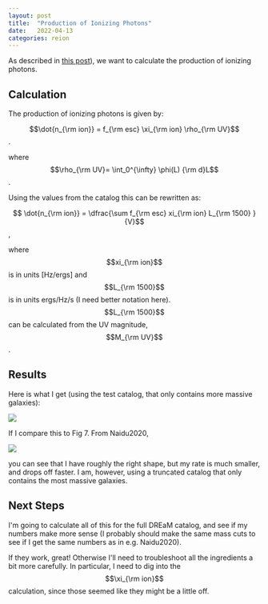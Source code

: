 ```yaml
---
layout: post
title:  "Production of Ionizing Photons"
date:   2022-04-13
categories: reion
---
```


As described in <a href="https://ndrakos.github.io/blog/reion/Reionization_Modelling/">this post</a>), we want to calculate the production of ionizing photons.



## Calculation

The production of ionizing photons is given by:

$$\dot{n_{\rm ion}} = f_{\rm esc} \xi_{\rm ion} \rho_{\rm UV}$$.

where $$\rho_{\rm UV}= \int_0^{\infty} \phi(L) {\rm d}L$$.


Using the values from the catalog this can be rewritten as:

$$ \dot{n_{\rm ion}} = \dfrac{\sum f_{\rm esc} xi_{\rm ion}  L_{\rm 1500}  }{V}$$,

where $$xi_{\rm ion}$$ is in units [Hz/ergs] and $$L_{\rm 1500}$$ is in units ergs/Hz/s (I need better notation here).  $$L_{\rm 1500}$$ can be calculated from the UV magnitude, $$M_{\rm UV}$$.


## Results

Here is what I get (using the test catalog, that only contains more massive galaxies):

<img src="{{ site.baseurl }}/assets/plots/20220413_ndot.png">


If I compare this to Fig 7. From Naidu2020,

<img src="{{ site.baseurl }}/assets/plots/20220413_NaiduFig7.png">

you can see that I have roughly the right shape, but my rate is much smaller, and drops off faster. I am, however, using a truncated catalog that only contains the most massive galaxies.


## Next Steps

I'm going to calculate all of this for the full DREaM catalog, and see if my numbers make more sense (I probably should make the same mass cuts to see if I get the same numbers as in e.g. Naidu2020).

If they work, great! Otherwise I'll need to troubleshoot all the ingredients a bit more carefully. In particular, I need to dig into the $$\xi_{\rm ion}$$ calculation, since those seemed like they might be a little off.

